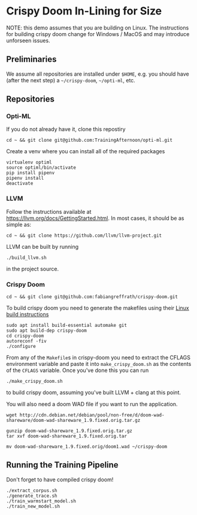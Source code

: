 # Crispy Doom In-Lining for Size
NOTE: this demo assumes that you are building on Linux. The instructions for building crispy doom change for Windows / MacOS and may introduce unforseen issues.

## Preliminaries
We assume all repositories are installed under `$HOME`, e.g. you should have
(after the next step) a `~/crispy-doom`, `~/opti-ml`, etc.

## Repositories

### Opti-ML
If you do not already have it, clone this repostiry
```shell
cd ~ && git clone git@github.com:TrainingAfternoon/opti-ml.git
```

Create a venv where you can install all of the required packages
```shell
virtualenv optiml
source optiml/bin/activate
pip install pipenv
pipenv install
deactivate
```

### LLVM

Follow the instructions available at https://llvm.org/docs/GettingStarted.html.
In most cases, it should be as simple as:

```shell
cd ~ && git clone https://github.com/llvm/llvm-project.git
```

LLVM can be built by running
```shell
./build_llvm.sh
```
in the project source.

### Crispy Doom
```shell
cd ~ && git clone git@github.com:fabiangreffrath/crispy-doom.git
```

To build crispy doom you need to generate the makefiles using their [Linux build instructions](https://github.com/fabiangreffrath/crispy-doom/wiki/Building-on-Linux)
```shell
sudo apt install build-essential automake git
sudo apt build-dep crispy-doom
cd crispy-doom
autoreconf -fiv
./configure
```

From any of the `Makefile`s in crispy-doom you need to extract the CFLAGS environment variable and paste it into `make_crispy_doom.sh` as the contents of the `CFLAGS` variable. Once you've done this you can run
```shell
./make_crispy_doom.sh
```
to build crispy doom, assuming you've built LLVM + clang at this point.

You will also need a doom WAD file if you want to run the application.
```shell
wget http://cdn.debian.net/debian/pool/non-free/d/doom-wad-shareware/doom-wad-shareware_1.9.fixed.orig.tar.gz

gunzip doom-wad-shareware_1.9.fixed.orig.tar.gz
tar xvf doom-wad-shareware_1.9.fixed.orig.tar

mv doom-wad-shareware_1.9.fixed.orig/doom1.wad ~/crispy-doom
```

## Running the Training Pipeline
Don't forget to have compiled crispy doom!
```shell
./extract_corpus.sh
./generate_trace.sh
./train_warmstart_model.sh
./train_new_model.sh
```

